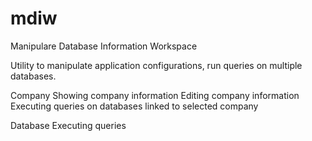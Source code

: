 # mdiw
Manipulare Database Information Workspace

Utility to manipulate application configurations, run queries on multiple databases.

Company
Showing company information
Editing company information
Executing queries on databases linked to selected company

Database
Executing queries